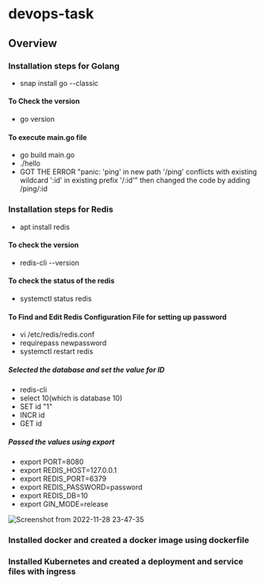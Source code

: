 
# devops-task

## Overview
### Installation steps for Golang
* snap install go --classic
#### To Check the version
* go version
#### To execute main.go file
* go build main.go
* ./hello
* GOT THE ERROR "panic: 'ping' in new path '/ping' conflicts with existing wildcard ':id' in existing prefix '/:id'" then changed the code by adding /ping/:id 

### Installation steps for Redis
* apt install redis
#### To check the version
* redis-cli --version
#### To check the status of the redis
* systemctl status redis
#### To Find and Edit Redis Configuration File for setting up password
* vi /etc/redis/redis.conf
* requirepass newpassword
* systemctl restart redis
##### Selected the database and set the value for ID
* redis-cli
* select 10(which is database 10)
* SET id "1"
* INCR id
* GET id
##### Passed the values using export
* export PORT=8080
* export REDIS_HOST=127.0.0.1
* export REDIS_PORT=6379
* export REDIS_PASSWORD=password
* export REDIS_DB=10
* export GIN_MODE=release

![Screenshot from 2022-11-28 23-47-35](https://user-images.githubusercontent.com/106570070/204581106-56eac13d-382f-48ca-af19-128fdb639a57.png)

### Installed docker and created a docker image using dockerfile
### Installed Kubernetes and created a deployment and service files with ingress 


